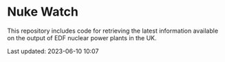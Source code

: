 # Nuke Watch

This repository includes code for retrieving the latest information available on the output of EDF nuclear power plants in the UK.

Last updated: 2023-06-10 10:07